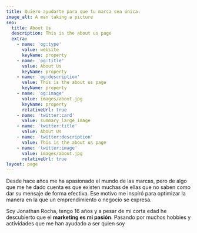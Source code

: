 ```yaml
---
title: Quiero ayudarte para que tu marca sea única.
image_alt: A man taking a picture
seo:
  title: About Us
  description: This is the about us page
  extra:
    - name: 'og:type'
      value: website
      keyName: property
    - name: 'og:title'
      value: About Us
      keyName: property
    - name: 'og:description'
      value: This is the about us page
      keyName: property
    - name: 'og:image'
      value: images/about.jpg
      keyName: property
      relativeUrl: true
    - name: 'twitter:card'
      value: summary_large_image
    - name: 'twitter:title'
      value: About Us
    - name: 'twitter:description'
      value: This is the about us page
    - name: 'twitter:image'
      value: images/about.jpg
      relativeUrl: true
layout: page
---
```

Desde hace años me ha apasionado el mundo de las marcas, pero de algo que me he dado cuenta es que existen muchas de ellas que no saben como dar su mensaje de forma efectiva. Ese motivo me inspiró para optimizar la manera en la que un emprendimiento o negocio se expresa.

Soy Jonathan Rocha, tengo 16 años y a pesar de mi corta edad he descubierto que el **marketing es mi pasión**. Pasando por muchos hobbies y actividades que me han ayudado a ser quien soy
